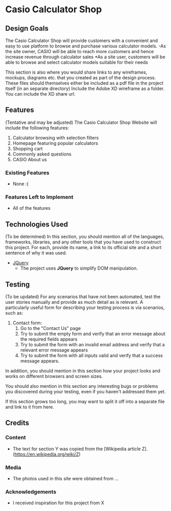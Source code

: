 # Casio Calculator Shop


 
## Design Goals

The Casio Calculator Shop will provide customers with a convenient and easy to use platform to browse and purchase various calculator models.
-As the site owner, CASIO will be able to reach more customers and hence increase revenue through calculator sales
*As a site user, customers will be able to browse and select calculator models suitable for their needs 



This section is also where you would share links to any wireframes, mockups, diagrams etc. that you created as part of the design process. 
These files should themselves either be included as a pdf file in the project itself (in an separate directory)
Include the Adobe XD wireframe as a folder. You can include the XD share url. 

## Features
(Tentative and may be adjusted)
The Casio Calculator Shop Website will include the following features:
1. Calculator browsing with selection filters
2. Homepage featuring popular calculators
3. Shopping cart
4. Commonly asked questions
5. CASIO About us
 
### Existing Features
- None :(



### Features Left to Implement
- All of the features

## Technologies Used
(To be determined)
In this section, you should mention all of the languages, frameworks, libraries, and any other tools that you have used to construct this project. For each, provide its name, a link to its official site and a short sentence of why it was used.

- [JQuery](https://jquery.com)
    - The project uses **JQuery** to simplify DOM manipulation.


## Testing
(To be updated)
For any scenarios that have not been automated, test the user stories manually and provide as much detail as is relevant. A particularly useful form for describing your testing process is via scenarios, such as:

1. Contact form:
    1. Go to the "Contact Us" page
    2. Try to submit the empty form and verify that an error message about the required fields appears
    3. Try to submit the form with an invalid email address and verify that a relevant error message appears
    4. Try to submit the form with all inputs valid and verify that a success message appears.

In addition, you should mention in this section how your project looks and works on different browsers and screen sizes.

You should also mention in this section any interesting bugs or problems you discovered during your testing, even if you haven't addressed them yet.

If this section grows too long, you may want to split it off into a separate file and link to it from here.

## Credits

### Content
- The text for section Y was copied from the [Wikipedia article Z]. (https://en.wikipedia.org/wiki/Z)

### Media
- The photos used in this site were obtained from ...

### Acknowledgements

- I received inspiration for this project from X
